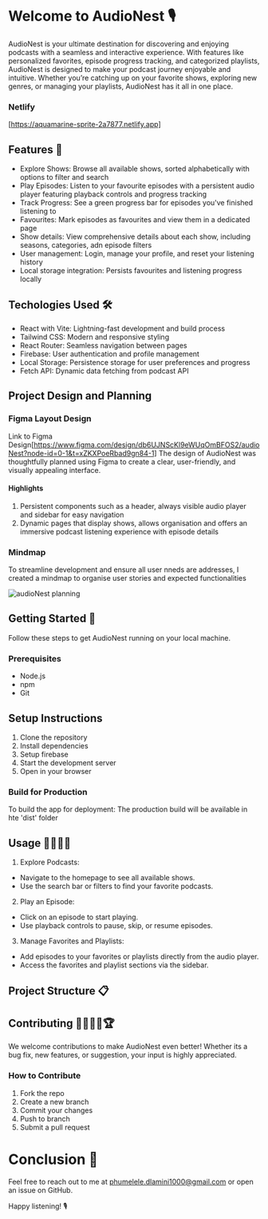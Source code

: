 # Welcome to AudioNest 🎙️
AudioNest is your ultimate destination for discovering and enjoying podcasts with a seamless and interactive experience. With features like personalized favorites, episode progress tracking, and categorized playlists, AudioNest is designed to make your podcast journey enjoyable and intuitive. Whether you’re catching up on your favorite shows, exploring new genres, or managing your playlists, AudioNest has it all in one place.

### Netlify
[https://aquamarine-sprite-2a7877.netlify.app]

## Features 🌟
- Explore Shows: Browse all available shows, sorted alphabetically with options to filter and search
- Play Episodes: Listen to your favourite episodes with a persistent audio player featuring playback controls and progress tracking
- Track Progress: See a green progress bar for episodes you've finished listening to
- Favourites: Mark episodes as favourites and view them in a dedicated page
- Show details: View comprehensive details about each show, including seasons, categories, adn episode filters
- User management: Login, manage your profile, and reset your listening history
- Local storage integration: Persists favourites and listening progress locally

## Techologies Used 🛠️
- React with Vite: Lightning-fast development and build process
- Tailwind CSS: Modern and responsive styling
- React Router: Seamless navigation between pages
- Firebase: User authentication and profile management
- Local Storage: Persistence storage for user preferences and progress
- Fetch API: Dynamic data fetching from podcast API

## Project Design and Planning
### Figma Layout Design
Link to Figma Design[https://www.figma.com/design/db6UJNScKl9eWUqOmBFOS2/audioNest?node-id=0-1&t=xZKXPoeRbad9gn84-1]
The design of AudioNest was thoughtfully planned using Figma to create a clear, user-friendly, and visually appealing interface.
#### Highlights
1. Persistent components such as a header, always visible audio player and sidebar for easy navigation
2. Dynamic pages that display shows, allows organisation and offers an immersive podcast listening experience with episode details
### Mindmap
To streamline development and ensure all user nneds are addresses, I created a mindmap to organise user stories and expected functionalities

![audioNest planning](https://github.com/user-attachments/assets/503591b7-545c-467a-98aa-98e6d0ec6a1a)

## Getting Started 🚀
Follow these steps to get AudioNest running on your local machine.

### Prerequisites 
- Node.js
- npm
- Git
  
## Setup Instructions 
1. Clone the repository
2. Install dependencies
3. Setup firebase
4. Start the development server
5. Open in your browser

### Build for Production
To build the app for deployment:
The production build will be available in hte 'dist' folder

## Usage 👩🏻‍💻📜

1. Explore Podcasts:
  - Navigate to the homepage to see all available shows.
  - Use the search bar or filters to find your favorite podcasts.
  
2. Play an Episode:
  - Click on an episode to start playing.
  - Use playback controls to pause, skip, or resume episodes.
  
3. Manage Favorites and Playlists:
  - Add episodes to your favorites or playlists directly from the audio player.
  - Access the favorites and playlist sections via the sidebar.

## Project Structure 📋

## Contributing 🫱🏼‍🫲🏽🏆
We welcome contributions to make AudioNest even better! Whether its a bug fix, new features, or suggestion, your input is highly appreciated. 

### How to Contribute
1. Fork the repo
2. Create a new branch
3. Commit your changes
4. Push to branch 
5. Submit a pull request

# Conclusion 🌟
Feel free to reach out to me at phumelele.dlamini1000@gmail.com or open an issue on GitHub.

Happy listening! 🎙️
